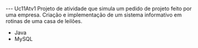 --- Uc11Atv1
Projeto de atividade que simula um pedido de projeto feito por uma empresa. Criação e implementação de um sistema informativo em rotinas de uma casa de leilões.
- Java
- MySQL
